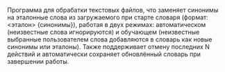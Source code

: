 Программа для обрабатки текстовых файлов, что заменяет синонимы на эталонные слова из загружаемого при старте словаря (формат: <эталон> {синонимы}), работая в двух режимах: автоматическом (неизвестные слова игнорируются) и обучающем (неизвестные выбранные пользователем слова добавляются в словарь как новые синонимы или эталоны). Также поддерживает отмену последних N действий и автоматически сохраняет обновлённый словарь при завершении работы.

